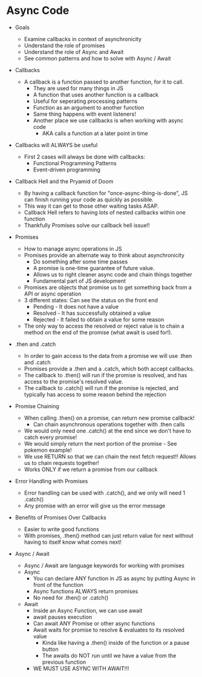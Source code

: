 # Async Code

- Goals
    - Examine callbacks in context of asynchronicity
    - Understand the role of promises
    - Understand the role of Async and Await
    - See common patterns and how to solve with Async / Await

- Callbacks 
    - A callback is a function passed to another function, for it to call. 
        - They are used for many things in JS
        - A function that uses another function is a callback 
        - Useful for seperating processing patterns 
        - Function as an argument to another function
        - Same thing happens with event listeners!
        - Another place we use callbacks is when working with async code
            - AKA calls a function at a later point in time
        
 - Callbacks will ALWAYS be useful
    - First 2 cases will always be done with callbacks: 
        - Functional Programming Patterns
        - Event-driven programming 

- Callback Hell and the Pryamid of Doom
    - By having a callback function for "once-async-thing-is-done", JS can finish running your code as quickly as possible. 
    - This way it can get to those other waiting tasks ASAP. 
    - Callback Hell refers to having lots of nested callbacks within one function
    - Thankfully Promises solve our callback hell issue!!


- Promises 
    - How to manage async operations in JS 
    - Promises provide an alternate way to think about asynchronicity
        - Do something after some time passes
        - A promise is one-time guarantee of future value. 
        - Allows us to right cleaner async code and chain things together
        - Fundamental part of JS development
    - Promises are objects that promise us to get something back from a API or async operation
    - 3 different states: Can see the status on the front end
        - Pending - It does not have a value
        - Resolved - It has successfully obtained a value 
        - Rejected - It failed to obtain a value for some reason
    - The only way to access the resolved or reject value is to chain a method on the end of the promise (what await is used for!). 


- .then and .catch
    - In order to gain access to the data from a promise we will use .then and .catch
    - Promises provide a .then and a .catch, which both accept callbacks. 
    - The callback to .then() will run if the promise is resolved, and has access to the promise's resolved value. 
    - The callback to .catch() will run if the promise is rejected, and typically has access to some reason behind the rejection

- Promise Chaining
    - When calling .then() on a promise, can return new promise callback!
        - Can chain asynchronous operations together with .then calls
    - We would only need one .catch() at the end since we don't have to catch every promise!
    - We would simply return the next portion of the promise - See pokemon example!
    - We use RETURN so that we can chain the next fetch request!! Allows us to chain requests together!
    - Works ONLY if we return a promise from our callback 

- Error Handling with Promises
    - Error handling can be used with .catch(), and we only will need 1 .catch()
    - Any promise with an error will give us the error message

- Benefits of Promises Over Callbacks 
    - Easier to write good functions
    - With promises, .then() method can just return value for next without having to itself know what comes next!


- Async / Await
    - Async / Await are language keywords for working with promises
    - Async 
        - You can declare ANY function in JS as async by putting Async in front of the function
        - Async functions ALWAYS return promises
        - No need for .then() or .catch()
    - Await
        - Inside an Async Function, we can use await
        - await pauses execution 
        - Can await ANY Promise or other async functions
        - Await waits for promise to resolve & evaluates to its resolved value
            - Kinda like having a .then() inside of the function or a pause button
            - The awaits do NOT run until we have a value from the previous function
        - WE MUST USE ASYNC WITH AWAIT!!!